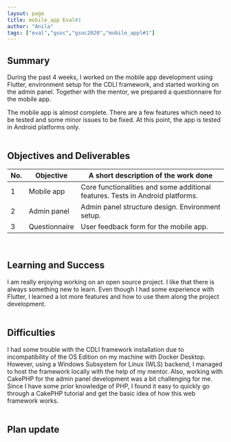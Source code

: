```yaml
---
layout: page
title: mobile_app Eval#1
author: "Anila"
tags: ["eval","gsoc","gsoc2020","mobile_appl#1"]
---
```


## Summary
During the past 4 weeks, I worked on the mobile app development using Flutter, environment setup for the CDLI framework, and started working on the admin panel. Together with the mentor, we prepared a questionnaire for the mobile app.<br>

The mobile app is almost complete. There are a few features which need to be tested and some minor issues to be fixed. At this point, the app is tested in Android platforms only.<br><br>

## Objectives and Deliverables
|No.|Objective|A short description of the work done|  
|---	|---	|---	|  
|1   	| Mobile app 	|Core functionalities and some additional features. Tests in Android platforms.   	|  
|2   	| Admin panel 	|Admin panel structure design. Environment setup.   	|  
|3   	| Questionnaire 	|User feedback form for the mobile app.   	|  

<br>

## Learning and Success
I am really enjoying working on an open source project. I like that there is always something new to learn. Even though I had some experience with Flutter, I learned a lot more features and how to use them along the project development.<br><br>

## Difficulties
I had some trouble with the CDLI framework installation due to incompatibility of the OS Edition on my machine with Docker Desktop. However, using a Windows Subsystem for Linux (WLS) backend, I managed to host the framework locally with the help of my mentor. Also, working with CakePHP for the admin panel development was a bit challenging for me. Since I have some prior knowledge of PHP, I found it easy to quickly go through a CakePHP tutorial and get the basic idea of how this web framework works.<br><br>

## Plan update

